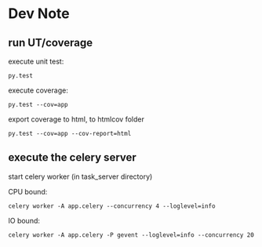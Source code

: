 # Dev Note

## run UT/coverage

execute unit test:
```
py.test
```

execute coverage:

```
py.test --cov=app
```

export coverage to html, to htmlcov folder
```
py.test --cov=app --cov-report=html
```

## execute the celery server
start celery worker (in task_server directory)

CPU bound:
```
celery worker -A app.celery --concurrency 4 --loglevel=info
```

IO bound:

```
celery worker -A app.celery -P gevent --loglevel=info --concurrency 20
``` 